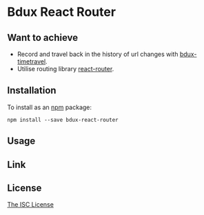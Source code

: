 # Bdux React Router

## Want to achieve
- Record and travel back in the history of url changes with [bdux-timetravel](https://github.com/Intai/bdux-timetravel). 
- Utilise routing library [react-router](https://github.com/reactjs/react-router).

## Installation
To install as an [npm](https://www.npmjs.com/) package:
```
npm install --save bdux-react-router
```

## Usage
## Link

## License
[The ISC License](./LICENSE.md)

